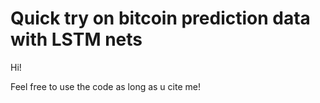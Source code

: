 # Quick try on bitcoin prediction data with LSTM nets


Hi!

Feel free to use the code as long as u cite me!
